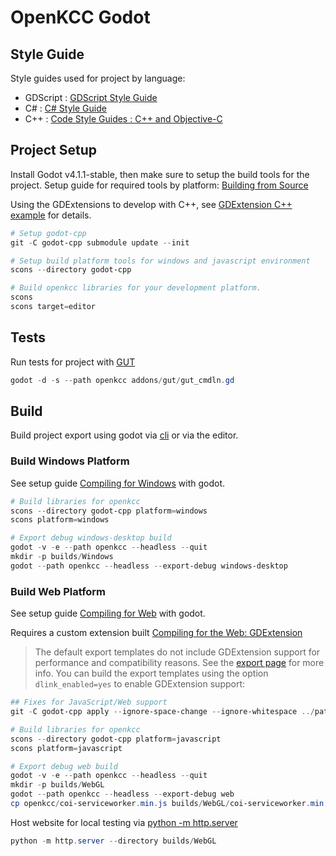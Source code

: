 # OpenKCC Godot

## Style Guide

Style guides used for project by language:

* GDScript : [GDScript Style Guide](https://docs.godotengine.org/en/stable/tutorials/scripting/gdscript/gdscript_styleguide.html)
* C# : [C# Style Guide](https://docs.godotengine.org/en/stable/tutorials/scripting/c_sharp/c_sharp_style_guide.html)
* C++ : [Code Style Guides : C++ and Objective-C](https://docs.godotengine.org/en/stable/contributing/development/code_style_guidelines.html#c-and-objective-c)

## Project Setup

Install Godot v4.1.1-stable, then make sure to setup the build tools for the project.
Setup guide for required tools by platform: [Building from Source](https://docs.godotengine.org/en/stable/contributing/development/compiling/index.html)

Using the GDExtensions to develop with C++, see [GDExtension C++ example](https://docs.godotengine.org/en/stable/tutorials/scripting/gdextension/gdextension_cpp_example.html)
for details.

```PowerShell
# Setup godot-cpp
git -C godot-cpp submodule update --init

# Setup build platform tools for windows and javascript environment
scons --directory godot-cpp

# Build openkcc libraries for your development platform.
scons
scons target=editor
```

## Tests

Run tests for project with [GUT](https://github.com/bitwes/Gut)

```PowerShell
godot -d -s --path openkcc addons/gut/gut_cmdln.gd
```

## Build

Build project export using godot via [cli](https://docs.godotengine.org/en/stable/tutorials/editor/command_line_tutorial.html)
or via the editor.

### Build Windows Platform

See setup guide [Compiling for Windows](https://docs.godotengine.org/en/stable/contributing/development/compiling/compiling_for_windows.html)
with godot.

```PowerShell
# Build libraries for openkcc
scons --directory godot-cpp platform=windows
scons platform=windows

# Export debug windows-desktop build
godot -v -e --path openkcc --headless --quit
mkdir -p builds/Windows
godot --path openkcc --headless --export-debug windows-desktop
```

### Build Web Platform

See setup guide [Compiling for Web](https://docs.godotengine.org/en/stable/contributing/development/compiling/compiling_for_web.html)
with godot.

Requires a custom extension built [Compiling for the Web: GDExtension](https://docs.godotengine.org/en/stable/contributing/development/compiling/compiling_for_web.html#gdextension)

> The default export templates do not include GDExtension support for performance and compatibility reasons. See the [export page](https://docs.godotengine.org/en/stable/tutorials/export/exporting_for_web.html#doc-javascript-export-options) for more info.
> You can build the export templates using the option `dlink_enabled=yes` to enable GDExtension support:

```PowerShell
## Fixes for JavaScript/Web support
git -C godot-cpp apply --ignore-space-change --ignore-whitespace ../patches/fixed_javascript_build.patch

# Build libraries for openkcc
scons --directory godot-cpp platform=javascript
scons platform=javascript

# Export debug web build
godot -v -e --path openkcc --headless --quit
mkdir -p builds/WebGL
godot --path openkcc --headless --export-debug web
cp openkcc/coi-serviceworker.min.js builds/WebGL/coi-serviceworker.min.js
```

Host website for local testing via [python -m http.server](https://docs.python.org/3/library/http.server.html)

```PowerShell
python -m http.server --directory builds/WebGL
```
